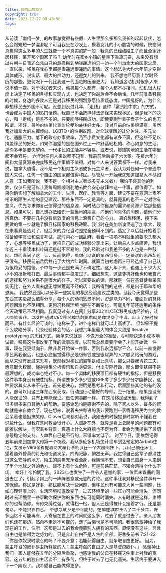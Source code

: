 ```yaml
---
title: 我的出埃及记
copyright: true
date: 2023-12-27 09:48:50
tags:
---
```



从前读「南柯一梦」的故事总觉得有些假：人生里那么多那么漫长的起起伏伏，怎么会跟短短一梦混淆呢？可当我坐在沙发上，摸着女儿的小小脑袋的时候，恍惚间真觉得这么多年的人生就像一个不真实的梦一般：我真的已经结婚生子而且全家迁居移民，离开那个国家了吗？
幼年时在家乡小镇的星空下乘凉玩耍，从来没有想过有朝一日我还会凭自己的意愿搬到地球遥远的另一边一个叫加拿大的国家定居。一直以来，移民在我心里都是很遥远很遥远的事情。这个想法是大约六年前才变得具体成形。说实话，最大的推动力，还是女儿的到来。
我不想她经历我上学时经历的那些。更何况下一代比我这一代面临的压迫更大。
我知道这动机对很多人来说不值一提。对于移民者来说，动机每个人都有，每个人都不尽相同。动机很大程度上决定了移民的目标和实现方式，也决定了你最后会不会后悔。几年前准备移民的时候，身边的多数人还是对我移民的强烈意愿持质疑态度。中国挺好的，为什么非想移民去外国不可呢。没想到没过几年，「走线」这种「富贵险中求」的方式，也会成为中国人的热门话题。我自己不会选择非法途径来实现移民，但是我下的决心，和「走线」是差不多的。只要能够移民成功，即使要刷半辈子盘子什么的也无所谓。还好，最终的结果比我能接受的底线好太多。我对目前的结果很满意，虽然我对加拿大的左翼倾向、LGBTQ+的性别议题、对全球变暖的过分关注、多元文化、通胀压力、低下的政府办事效率，乃至小费文化都有诸多不满，但这些不足以掩盖移民的好处。如果你渴望的是在国外过上一种舒适轻松的、称心如意的生活，那你多半是要失望的。一代移民的生活并不容易。或者说，脚踏实地的生活在哪里都不会容易。
六年对任何人来说都不短暂，我前前后后搬了六次家。花费六年时间和大量资源来完成移民这件事值不值得，对每个人来说答案都不一样。对我来说，加拿大值得。我不是一个相对主义者或多元主义者，我认为对任何一个普通中国人来说，任何一个自由的国家都值得移民。尽管从一开始我就知道加拿大不尽如人意（正如我所说，我不是一个相对主义者或多元主义者）。哪怕不谈其他的利弊，仅仅只是可以让我每周顺顺利利地去教会安心敬拜神这一件事，都值得了。如果你确实想了解加拿大的工作、生活、医疗、教育等方面，建议不要在意网上素不相识的陌生人给的意见建议。那些东西不一定是真的，就算是真的也不一定对你有意义。优先寻求你自己信得过的信息源，同时结合你自身的需求和资源评估那些信息。如果可以，自己想办法结识一些当地的朋友，向他们问具体的问题，请他们分辨真伪。不要在几乎没有信效度的信息上浪费自己的心力。
真的想移民，接下来要做的第一步就是了解目标国家的移民政策。我当时在美加新澳里选了加拿大，现在来看真是选对了。但后来的变化当时是完全预料不到的。选定了以后就开始着手准备留学签证和语言考试。那时内心一团乱麻，看着一项项不明就里的要求头都大了，心想等移民成功了，就把自己的成功经验分享出来，让后来人少点痛苦。我想年近三十重读本科转码还是挺不容易的，我的经验对和我差不多的人也是一种鼓励。然而真到了这一天，反而觉得，虽然可以说的东西很多，一定要说的东西却近乎没有。移民前前后后共花了大约六年时间。就算当初考虑再三已经选择了自己认为很稳妥的路径，个中每一步还是充满了不确定性。这几年下来，也遇上不少大大小小的挫折和打击。最后事情都平稳度过了。细细想来，这些转机好像也和我自己的选择和努力关系不是很大的样子。所以真要说的话，那就是一句在基督徒看来真实无比，在外人看来虚无缥缈荒诞不经的话：我所得到的这些，都是出于耶和华的恩典。
我依然还是可以分享一些实用的移民经验建议之类的。但我今天觉得那些东西其实没那么值得分享。每个人的动机愿景不同，资源能力不同，要面对的具体问题困难也不尽相同。更何况移民环境也是在不断变化，可能几年前还适用的条件今天政策已不尽相同。我真见过有人在网上分享2021年CEC移民成功经验的，让人啼笑皆非。2021年通过CEC移民成功的要求就是你提交了申请。赶上了好时候而已，有什么经验可谈的。电梯来了，进个电梯门就可以上高楼了。
但如果不提什么攻略分享，只谈经验体会的话，我想六年里最大的体会大约是 Iterative prototyping 的思维方式。简单来说就是，不做万全的准备，尽可能快速小成本地试错。移民这件事改变了我的做事态度。以前我总想着要学会了才能开始做一件事，现在我更倾向于，除非我开始做一件事，否则我永远都学不会。以前一直觉得移民离我很远，也是心底里觉得移民是很有钱或是很优异的人才够资格玩的游戏。而从来没有反过来思考，既然我对移民的渴望是如此真切，那么只要我肯花工夫、愿意取舍权衡、懂得搜集分析资讯和自身资源、付出实际行动，那么即使结果不是最理想的，成功率也绝对不小。每一个具体的移民项目都有硬性的指标，但是移民这件事本身没有硬性指标。所谓要多少多少钱或GRE考了多少多少分才能移民，这种要求其实从来不存在。首先是决心，然后是思考和行动，后面那些其他的有的没的，都可以用这三样东西来获取。行动是行动最好的导师。至于结果，结果是没有人能保证的，只有上帝能保证。做任何事都一样。
在这段移民经历里，我得到了很多很多来自其他人的帮助。要感谢恐怕是感谢不完的。除了家人以外，最多的帮助就是来自教会了。现在想来，说着夹生粤语的我非要跑到一家香港移民为主的教会呆着也是挺搞笑的。Clover后来都对我说，我刚去的时候她都时常听不懂我在说些什么。但我在这间教会很开心。人孤身在外，就算是看上去简单的问题都有可能难以解决，何况离乡背景，真遇上什么大麻烦也不足为怪。教会为我提供了最切身最稳定的支持。人单靠自己是不行的，容错率太低了。
时至今日，我依然记得五年前来到加拿大的第一个夜晚。我从多伦多机场坐计程车到达预定的Airbnb住宅，女房东Vera带着提着两大箱行李的我在一个大房间住下。我自己躺在床上，望着窗外昏黄的灯光和街道发呆。四周寂静，悄然无声。我觉得自己这辈子都没住过这么安静的地方。陌生的感觉充斥着全身，我惴惴不安，想着自己孤身一人来到了半个地球之外的地方。谈不上有什么危险，可是前路茫茫，不知会落得个什么下场。
幸好上帝怜悯了我。2023年也发生了一件令人遗憾的事，一位素未谋面的同道去世了，引起了网上的一阵阵恶意或无意的讨论。这件事让我对移民这件事有一定保留。移民是好事，移民能解决一些问题，但移民也有可能放大另一些问题，比如心理健康上的。生活环境彻底改变了，过去环境里的一些压力可能会消失，但同时过去环境里一些帮助你保护你的东西也有可能同时消失。人有时就是这样，束缚你的也帮助你。有的束缚过强，就得松一松，但人还是得被什么拴着才行。还是那句话，不能只靠自己。
不想念故乡是不可能的。在那座城市生活了二十多年，许多回忆不可能再有。人寄居在世上的时间就这么多，过去了就是过去了。亲人朋友们也还在那边。然而不走是不可能的，走了后悔也是不可能的。我很感激神给了我现在的工作、住所，这都是过去的我会羡慕别人拥有的东西。即便没有这些，奔赴自由也是值得为之努力的。只是奔赴自由不是人生的全部。哥林多前书 7:21-22「你是作奴隶时蒙召的吗？不要介意；若能获得自由，就争取自由更好。 因为，蒙主呼召的奴仆是主所释放的人；蒙主呼召的自由之人是基督的奴仆。」
感谢神让我们一家人能够在五年的分隔后重聚，也感谢我的父母在移民这件事上对我的宽容。这五年的独自生活谈不上有多苦，但终于过去了也无比高兴。生活终于要进入下一个阶段了。我希望自己能做得更多。
